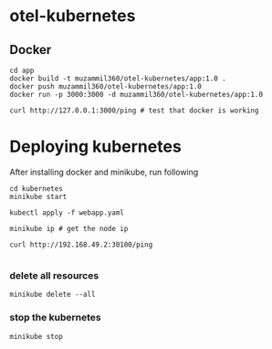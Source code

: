# otel-kubernetes


## Docker 

```
cd app
docker build -t muzammil360/otel-kubernetes/app:1.0 .
docker push muzammil360/otel-kubernetes/app:1.0
docker run -p 3000:3000 -d muzammil360/otel-kubernetes/app:1.0

curl http://127.0.0.1:3000/ping # test that docker is working

```

# Deploying kubernetes
After installing docker and minikube, run following 

```
cd kubernetes
minikube start 

kubectl apply -f webapp.yaml

minikube ip # get the node ip 

curl http://192.168.49.2:30100/ping


```

### delete all resources
`minikube delete --all`
### stop the kubernetes
`minikube stop`
